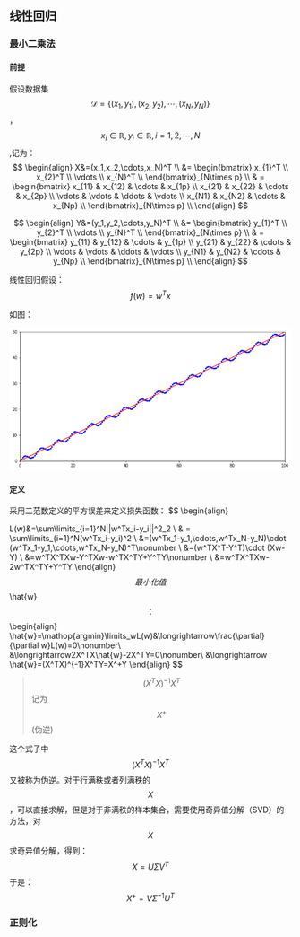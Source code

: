 ## 线性回归

### 最小二乘法

#### 前提

假设数据集$$\mathcal{D}=\{(x_1, y_1),(x_2, y_2),\cdots,(x_N, y_N)\}$$，$$x_i\in\mathbb{R},y_i\in\mathbb{R},i=1,2,\cdots,N$$,记为：
$$
\begin{align}
X&=(x_1,x_2,\cdots,x_N)^T \\
 &= 
    \begin{bmatrix}
         x_{1}^T  \\
         x_{2}^T  \\
         \vdots  \\
         x_{N}^T  \\
    \end{bmatrix}_{N\times p} \\
     & =
    \begin{bmatrix}
         x_{11} &  x_{12} & \cdots & x_{1p} \\
         x_{21} &  x_{22} & \cdots & x_{2p} \\
         \vdots &  \vdots  & \ddots  & \vdots \\
         x_{N1} &  x_{N2} & \cdots & x_{Np} \\
    \end{bmatrix}_{N\times p} \\
\end{align}
$$

$$
\begin{align}
Y&=(y_1,y_2,\cdots,y_N)^T \\
  &= 
    \begin{bmatrix}
         y_{1}^T  \\
         y_{2}^T  \\
         \vdots  \\
         y_{N}^T  \\
    \end{bmatrix}_{N\times p} \\
     & =
    \begin{bmatrix}
         y_{11} &  y_{12} & \cdots & y_{1p} \\
         y_{21} &  y_{22} & \cdots & y_{2p} \\
         \vdots &  \vdots  & \ddots  & \vdots \\
         y_{N1} &  y_{N2} & \cdots & y_{Np} \\
    \end{bmatrix}_{N\times p} \\
\end{align}
$$

线性回归假设：
$$
f(w)=w^Tx
$$

如图：

![img](../../../assets/20200825220601.png)

#### 定义

采用二范数定义的平方误差来定义损失函数：
$$
\begin{align}

L(w)&=\sum\limits_{i=1}^N||w^Tx_i-y_i||^2_2 \\
& = \sum\limits_{i=1}^N(w^Tx_i-y_i)^2 \\
&=(w^Tx_1-y_1,\cdots,w^Tx_N-y_N)\cdot (w^Tx_1-y_1,\cdots,w^Tx_N-y_N)^T\nonumber \\
&=(w^TX^T-Y^T)\cdot (Xw-Y) \\
&=w^TX^TXw-Y^TXw-w^TX^TY+Y^TY\nonumber \\
&=w^TX^TXw-2w^TX^TY+Y^TY
\end{align}
$$
最小化值$$ \hat{w}$$ ：
$$
\begin{align}
\hat{w}=\mathop{argmin}\limits_wL(w)&\longrightarrow\frac{\partial}{\partial w}L(w)=0\nonumber\\
&\longrightarrow2X^TX\hat{w}-2X^TY=0\nonumber\\
&\longrightarrow \hat{w}=(X^TX)^{-1}X^TY=X^+Y
\end{align}
$$

> $$(X^TX)^{-1}X^T$$记为$$X^+$$(伪逆)

这个式子中 $$(X^TX)^{-1}X^T$$ 又被称为伪逆。对于行满秩或者列满秩的 $$X$$，可以直接求解，但是对于非满秩的样本集合，需要使用奇异值分解（SVD）的方法，对 $$X$$ 求奇异值分解，得到：
$$
X=U\Sigma V^T
$$
于是：
$$
X^+=V\Sigma^{-1}U^T
$$


### 正则化



